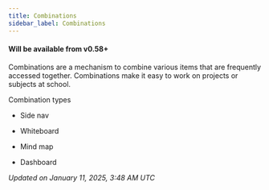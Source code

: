 ```yaml
---
title: Combinations
sidebar_label: Combinations
---
```


#### Will be available from v0.58+

Combinations are a mechanism to combine various items that are frequently accessed together. Combinations make it easy to work on projects or subjects at school.

Combination types

- Side nav

- Whiteboard

- Mind map

- Dashboard

*Updated on January 11, 2025, 3:48 AM UTC*
